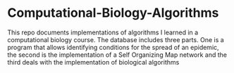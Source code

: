 # Computational-Biology-Algorithms
This repo documents implementations of algorithms I learned in a computational biology course. The database includes three parts. One is a program that allows identifying conditions for the spread of an epidemic, the second is the implementation of a Self Organizing Map network and the third deals with the implementation of biological algorithms
